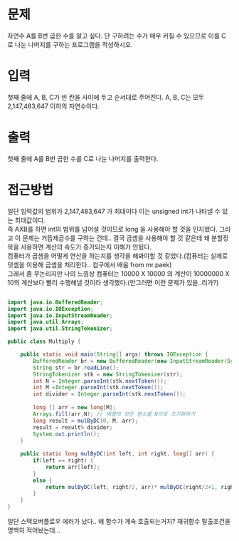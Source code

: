 # 문제
자연수 A를 B번 곱한 수를 알고 싶다. 단 구하려는 수가 매우 커질 수 있으므로 이를 C로 나눈 나머지를 구하는 프로그램을 작성하시오.

# 입력
첫째 줄에 A, B, C가 빈 칸을 사이에 두고 순서대로 주어진다. A, B, C는 모두 2,147,483,647 이하의 자연수이다.

# 출력
첫째 줄에 A를 B번 곱한 수를 C로 나눈 나머지를 출력한다.

# 접근방법
일단 입력값의 범위가 2,147,483,647 가 최대이다 이는 unsigned int가 나타낼 수 있는 최대값이다.    
즉 AXB를 하면 int의 범위를 넘어설 것이므로 long 을 사용해야 할 것을 인지했다. 그리고 이 문제는 거듭제곱수를 구하는 건데.. 결국 곱셈을 사용해야 할 것 같은데
왜 분할정복을 사용하면 계산의 속도가 증가되는지 이해가 안됬다.    
컴퓨터가 곱셈을 어떻게 연산을 하는지를 생각을 해봐야할 것 같았다.(컴퓨터는 실제로 덧셈을 이용해 곱셈을 처리한다.. 컴구에서 배움 from mr.paek)    
그래서 좀 무논리지만 나의 느낌상 컴퓨터는 10000 X 10000 의 계산이 10000000 X 10의 계산보다 빨리 수행해낼 것이라 생각했다.(안그러면 이런 문제가 있을..리가?)    

```java

import java.io.BufferedReader;
import java.io.IOException;
import java.io.InputStreamReader;
import java.util.Arrays;
import java.util.StringTokenizer;

public class Multiply {

	public static void main(String[] args) throws IOException {
		BufferedReader br = new BufferedReader(new InputStreamReader(System.in));
		String str = br.readLine();
		StringTokenizer stk = new StringTokenizer(str);
		int N = Integer.parseInt(stk.nextToken());
		int M =Integer.parseInt(stk.nextToken());
		int divider = Integer.parseInt(stk.nextToken());
		
		long [] arr = new long[M];
		Arrays.fill(arr,N); // 배열의 모든 원소를 N으로 초기화하기
		long result = mulByDC(0, M, arr);
		result = result% divider;
		System.out.println();
	}
	
	public static long mulByDC(int left, int right, long[] arr) {
		if(left == right) {
			return arr[left];
		}
		else {
			return mulByDC(left, right/2, arr)* mulByDC(right/2+1, right, arr);
		}
	}
}
```
일단 스택오버플로우 에러가 났다.. 왜 함수가 계속 호출되는거지? 재귀함수 탈출조건을 명백히 적어놨는데...
